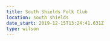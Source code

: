 ```yaml
---
title: South Shields Folk Club
location: south shields
date_start: 2019-12-15T13:24:41.631Z
type: wilson
---
```


